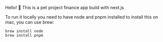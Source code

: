 Hello! 👋
This is a pet project finance app build with next.js

To run it locally you need to have node and pnpm installed
to install this on mac, you can use brew:
  
  <code>brew install node</code>\
  <code>brew install pnpm</code>